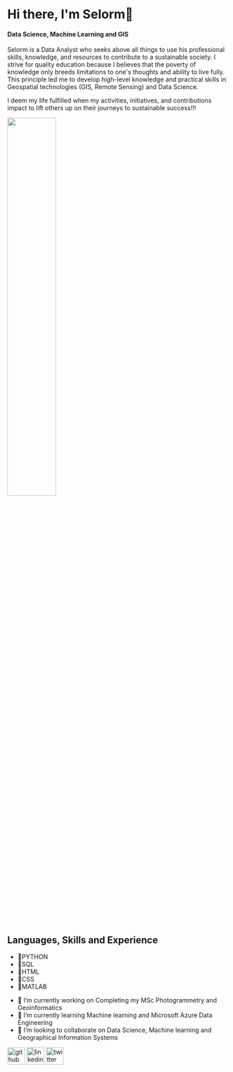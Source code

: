 # Hi there, I'm Selorm👋

#### Data Science, Machine Learning and GIS

Selorm is a Data Analyst who seeks above all things to use his professional skills, knowledge, and resources to contribute to a sustainable society. I strive for quality education because I believes that the poverty of knowledge only breeds limitations to one's thoughts and ability to live fully. This principle led me to develop high-level knowledge and practical skills in Geospatial technologies (GIS, Remote Sensing) and Data Science. 

I deem my life fulfilled when my activities, initiatives, and contributions impact to lift others up on their journeys to sustainable success!!!

<img width="47%" src="https://github-readme-stats.vercel.app/api?username=skdarkey&count_private=true&show_icons=true&theme=radical" /> 

## Languages, Skills and Experience
* 🔆PYTHON
* 🔆SQL
* 🔆HTML
* 🔆CSS 
* 🔆MATLAB

- 🔭 I’m currently working on Completing my MSc Photogrammetry and Geoinformatics 
- 🌱 I’m currently learning Machine learning and Microsoft Azure Data Engineering 
- 👯 I’m looking to collaborate on Data Science, Machine learning and Geographical Information Systems


[<img src='https://cdn.jsdelivr.net/npm/simple-icons@3.0.1/icons/github.svg' alt='github' height='40'>](https://github.com/skdarkey)  [<img src='https://cdn.jsdelivr.net/npm/simple-icons@3.0.1/icons/linkedin.svg' alt='linkedin' height='40'>](https://www.linkedin.com/in/Selorm-Komla-Darkey/)  [<img src='https://cdn.jsdelivr.net/npm/simple-icons@3.0.1/icons/twitter.svg' alt='twitter' height='40'>](https://twitter.com/@komla_selorm)

